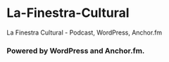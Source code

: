 # La-Finestra-Cultural
La Finestra Cultural - Podcast, WordPress, Anchor.fm

### Powered by WordPress and Anchor.fm.
